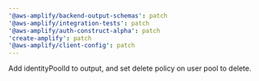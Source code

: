 ```yaml
---
'@aws-amplify/backend-output-schemas': patch
'@aws-amplify/integration-tests': patch
'@aws-amplify/auth-construct-alpha': patch
'create-amplify': patch
'@aws-amplify/client-config': patch
---
```


Add identityPoolId to output, and set delete policy on user pool to delete.
